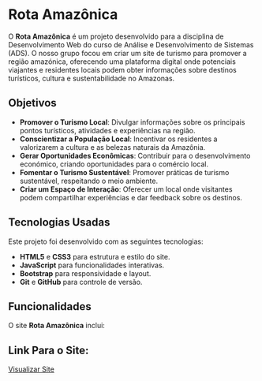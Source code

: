 # Rota Amazônica

O **Rota Amazônica** é um projeto desenvolvido para a disciplina de Desenvolvimento Web do curso de Análise e Desenvolvimento de Sistemas (ADS). O nosso grupo focou em criar um site de turismo para promover a região amazónica, oferecendo uma plataforma digital onde potenciais viajantes e residentes locais podem obter informações sobre destinos turísticos, cultura e sustentabilidade no Amazonas.


## Objetivos

- **Promover o Turismo Local**: Divulgar informações sobre os principais pontos turísticos, atividades e experiências na região.
- **Conscientizar a População Local**: Incentivar os residentes a valorizarem a cultura e as belezas naturais da Amazônia.
- **Gerar Oportunidades Econômicas**: Contribuir para o desenvolvimento económico, criando oportunidades para o comércio local.
- **Fomentar o Turismo Sustentável**: Promover práticas de turismo sustentável, respeitando o meio ambiente.
- **Criar um Espaço de Interação**: Oferecer um local onde visitantes podem compartilhar experiências e dar feedback sobre os destinos.

## Tecnologias Usadas

Este projeto foi desenvolvido com as seguintes tecnologias:
- **HTML5** e **CSS3** para estrutura e estilo do site.
- **JavaScript** para funcionalidades interativas.
- **Bootstrap** para responsividade e layout.
- **Git** e **GitHub** para controle de versão.

## Funcionalidades

O site **Rota Amazônica** inclui:


## Link Para o Site:

[Visualizar Site](saraharowche.github.io/Rota_amazonica)